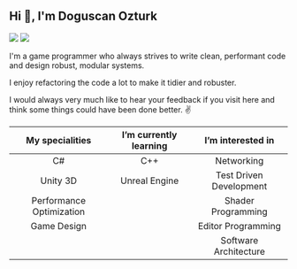 ## Hi 👋, I'm Doguscan Ozturk

[![](https://img.shields.io/badge/-@Lifeforest-%231DA1F2?style=flat-square&logo=twitter&logoColor=ffffff)](https://twitter.com/Lifeforest)
[![](https://img.shields.io/badge/-Doguscan%20Ozturk-blue?style=flat-square&logo=Linkedin&logoColor=white&link=https://www.linkedin.com/in/doguscanozturk/)](https://www.linkedin.com/in/doguscanozturk/)

I'm a game programmer who always strives to write clean, performant code and design robust, modular systems.

I enjoy refactoring the code a lot to make it tidier and robuster.

I would always very much like to hear your feedback if you visit here and think some things could have been done better. :v:

| My specialities |   I’m currently learning  | I’m interested in |
|     :----:      |         :----:            |      :----:       |
|       C#        |          C++              |     Networking    |
|     Unity 3D    |      Unreal Engine        | Test Driven Development |
| Performance Optimization |                  | Shader Programming |
|    Game Design  |                           | Editor Programming |
|                 |                           | Software Architecture |
